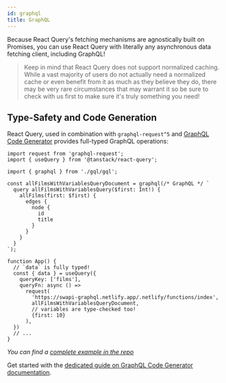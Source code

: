```yaml
---
id: graphql
title: GraphQL
---
```


Because React Query's fetching mechanisms are agnostically built on Promises, you can use React Query with literally any asynchronous data fetching client, including GraphQL!

> Keep in mind that React Query does not support normalized caching. While a vast majority of users do not actually need a normalized cache or even benefit from it as much as they believe they do, there may be very rare circumstances that may warrant it so be sure to check with us first to make sure it's truly something you need!

## Type-Safety and Code Generation


React Query, used in combination with `graphql-request^5` and [GraphQL Code Generator](https://graphql-code-generator.com/) provides full-typed GraphQL operations:

```tsx
import request from 'graphql-request';
import { useQuery } from '@tanstack/react-query';

import { graphql } from './gql/gql';

const allFilmsWithVariablesQueryDocument = graphql(/* GraphQL */ `
  query allFilmsWithVariablesQuery($first: Int!) {
    allFilms(first: $first) {
      edges {
        node {
          id
          title
        }
      }
    }
  }
`);

function App() {
  // `data` is fully typed!
  const { data } = useQuery({
    queryKey: ['films'],
    queryFn: async () =>
      request(
        'https://swapi-graphql.netlify.app/.netlify/functions/index',
        allFilmsWithVariablesQueryDocument,
        // variables are type-checked too!
        {first: 10}
      ),
  })
  // ...
}
```
_You can find a [complete example in the repo](https://github.com/dotansimha/graphql-code-generator/tree/7c25c4eeb77f88677fd79da557b7b5326e3f3950/examples/front-end/react/tanstack-react-query)_


Get started with the [dedicated guide on GraphQL Code Generator documentation](https://www.the-guild.dev/graphql/codegen/docs/guides/react-vue).
